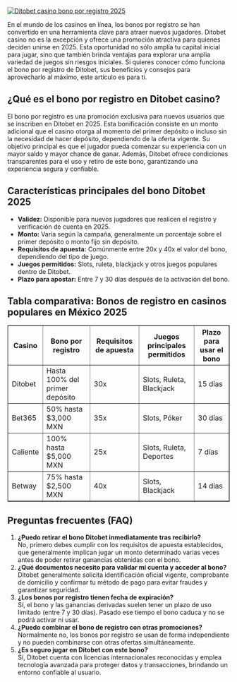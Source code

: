[![Ditobet casino bono por registro 2025](https://123-caf.pages.dev/gitsignup.png)](https://vrmoo.ru/Bt82HjjY)

<div>     <p>En el mundo de los casinos en línea, los bonos por registro se han convertido en una herramienta clave para atraer nuevos jugadores. Ditobet casino no es la excepción y ofrece una promoción atractiva para quienes deciden unirse en 2025. Esta oportunidad no sólo amplía tu capital inicial para jugar, sino que también brinda ventajas para explorar una amplia variedad de juegos sin riesgos iniciales. Si quieres conocer cómo funciona el bono por registro de Ditobet, sus beneficios y consejos para aprovecharlo al máximo, este artículo es para ti.</p>        <h2>¿Qué es el bono por registro en Ditobet casino?</h2>     <p>El bono por registro es una promoción exclusiva para nuevos usuarios que se inscriben en Ditobet en 2025. Esta bonificación consiste en un monto adicional que el casino otorga al momento del primer depósito o incluso sin la necesidad de hacer depósito, dependiendo de la oferta vigente. Su objetivo principal es que el jugador pueda comenzar su experiencia con un mayor saldo y mayor chance de ganar. Además, Ditobet ofrece condiciones transparentes para el uso y retiro de este bono, garantizando una experiencia segura y confiable.</p>        <h2>Características principales del bono Ditobet 2025</h2>     <ul>       <li><strong>Validez:</strong> Disponible para nuevos jugadores que realicen el registro y verificación de cuenta en 2025.</li>       <li><strong>Monto:</strong> Varía según la campaña, generalmente un porcentaje sobre el primer depósito o monto fijo sin depósito.</li>       <li><strong>Requisitos de apuesta:</strong> Comúnmente entre 20x y 40x el valor del bono, dependiendo del tipo de juego.</li>       <li><strong>Juegos permitidos:</strong> Slots, ruleta, blackjack y otros juegos populares dentro de Ditobet.</li>       <li><strong>Plazo para apostar:</strong> Entre 7 y 30 días después de la activación del bono.</li>     </ul>        <h2>Tabla comparativa: Bonos de registro en casinos populares en México 2025</h2>     <table border="1" cellpadding="5" cellspacing="0">       <thead>         <tr>           <th>Casino</th>           <th>Bono por registro</th>           <th>Requisitos de apuesta</th>           <th>Juegos principales permitidos</th>           <th>Plazo para usar el bono</th>         </tr>       </thead>       <tbody>         <tr>           <td>Ditobet</td>           <td>Hasta 100% del primer depósito</td>           <td>30x</td>           <td>Slots, Ruleta, Blackjack</td>           <td>15 días</td>         </tr>         <tr>           <td>Bet365</td>           <td>50% hasta $3,000 MXN</td>           <td>35x</td>           <td>Slots, Póker</td>           <td>30 días</td>         </tr>         <tr>           <td>Caliente</td>           <td>100% hasta $5,000 MXN</td>           <td>25x</td>           <td>Slots, Ruleta, Deportes</td>           <td>7 días</td>         </tr>         <tr>           <td>Betway</td>           <td>75% hasta $2,500 MXN</td>           <td>40x</td>           <td>Slots, Blackjack</td>           <td>14 días</td>         </tr>       </tbody>     </table>        <h2>Preguntas frecuentes (FAQ)</h2>     <ol>       <li><strong>¿Puedo retirar el bono Ditobet inmediatamente tras recibirlo?</strong><br>         No, primero debes cumplir con los requisitos de apuesta establecidos, que generalmente implican jugar un monto determinado varias veces antes de poder retirar ganancias obtenidas con el bono.</li>          <li><strong>¿Qué documentos necesito para validar mi cuenta y acceder al bono?</strong><br>         Ditobet generalmente solicita identificación oficial vigente, comprobante de domicilio y confirmar tu método de pago para evitar fraudes y garantizar seguridad.</li>          <li><strong>¿Los bonos por registro tienen fecha de expiración?</strong><br>         Sí, el bono y las ganancias derivadas suelen tener un plazo de uso limitado (entre 7 y 30 días). Pasado ese tiempo el bono caduca y no se podrá activar ni usar.</li>          <li><strong>¿Puedo combinar el bono de registro con otras promociones?</strong><br>         Normalmente no, los bonos por registro se usan de forma independiente y no pueden combinarse con otras ofertas simultáneamente.</li>          <li><strong>¿Es seguro jugar en Ditobet con este bono?</strong><br>         Sí, Ditobet cuenta con licencias internacionales reconocidas y emplea tecnología avanzada para proteger datos y transacciones, brindando un entorno confiable al usuario.</li>     </ol>   </div>